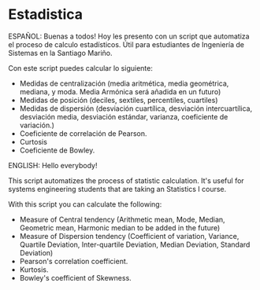 # Estadistica
ESPAÑOL:
Buenas a todos!
Hoy les presento con un script que automatiza el proceso de calculo estadísticos. Útil para estudiantes de Ingeniería de Sistemas en la Santiago Mariño.

Con este script puedes calcular lo siguiente:
* Medidas de centralización (media aritmética, media geométrica, mediana, y moda. Media Armónica será añadida en un futuro)
* Medidas de posición (deciles, sextiles, percentiles, cuartiles)
* Medidas de dispersión (desviación cuartílica, desviación intercuartílica, desviación media, desviación estándar, varianza, coeficiente de variación.)
* Coeficiente de correlación de Pearson.
* Curtosis 
* Coeficiente de Bowley.

ENGLISH:
Hello everybody!

This script automatizes the process of statistic calculation. It's useful for systems engineering students that are taking an Statistics I course.

With this script you can calculate the following:
* Measure of Central tendency (Arithmetic mean, Mode, Median, Geometric mean, Harmonic median to be added in the future)
* Measure of Dispersion tendency (Coefficient of variation, Variance, Quartile Deviation, Inter-quartile Deviation, Median Deviation, Standard Deviation)
* Pearson's correlation coefficient.
* Kurtosis.
* Bowley's coefficient of Skewness.
